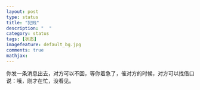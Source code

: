 ```yaml
---
layout: post
type: status
title: "犯贱"
description: "  "
category: status
tags: [状态]
imagefeature: default_bg.jpg
comments: true
mathjax: 
---
```


你发一条消息出去，对方可以不回，等你着急了，催对方的时候，对方可以找借口说：哦，刚才在忙，没看见。
